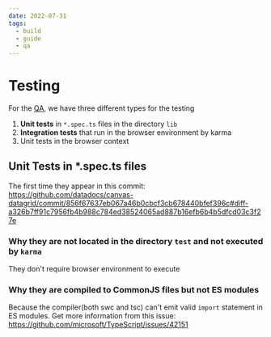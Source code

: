 ```yaml
---
date: 2022-07-31
tags:
  - build
  - guide
  - qa
---
```

# Testing

For the [QA](https://www.freecodecamp.org/news/software-quality-assurance-guide/), 
we have three different types for the testing

1. **Unit tests** in `*.spec.ts` files in the directory `lib`
2. **Integration tests** that run in the browser environment by karma
3. Unit tests in the browser context

## Unit Tests in *.spec.ts files

The first time they appear in this commit:   
<https://github.com/datadocs/canvas-datagrid/commit/856f67637eb067a46b0cbcf3cb678440bfef396c#diff-a326b7ff91c7956fb4b988c784ed38524065ad887b16efb6b4b5dfcd03c3f27e> 


### Why they are not located in the directory `test` and not executed by `karma`

They don't require browser environment to execute

### Why they are compiled to CommonJS files but not ES modules

Because the compiler(both swc and tsc) can't emit valid `import` statement in ES modules.
Get more information from this issue: <https://github.com/microsoft/TypeScript/issues/42151>
